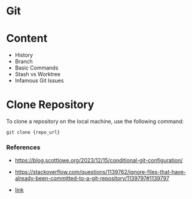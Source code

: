 # Git


# Content
- History
- Branch
- Basic Commands
- Stash vs Worktree
- Infamous Git Issues

# Clone Repository

To clone a repository on the local machine, use the following command:

`git clone {repo_url}`

### References

- https://blog.scottlowe.org/2023/12/15/conditional-git-configuration/

- https://stackoverflow.com/questions/1139762/ignore-files-that-have-already-been-committed-to-a-git-repository/1139797#1139797

- [link](https://myme.no/posts/2023-01-22-git-commands-you-do-not-need.html)

